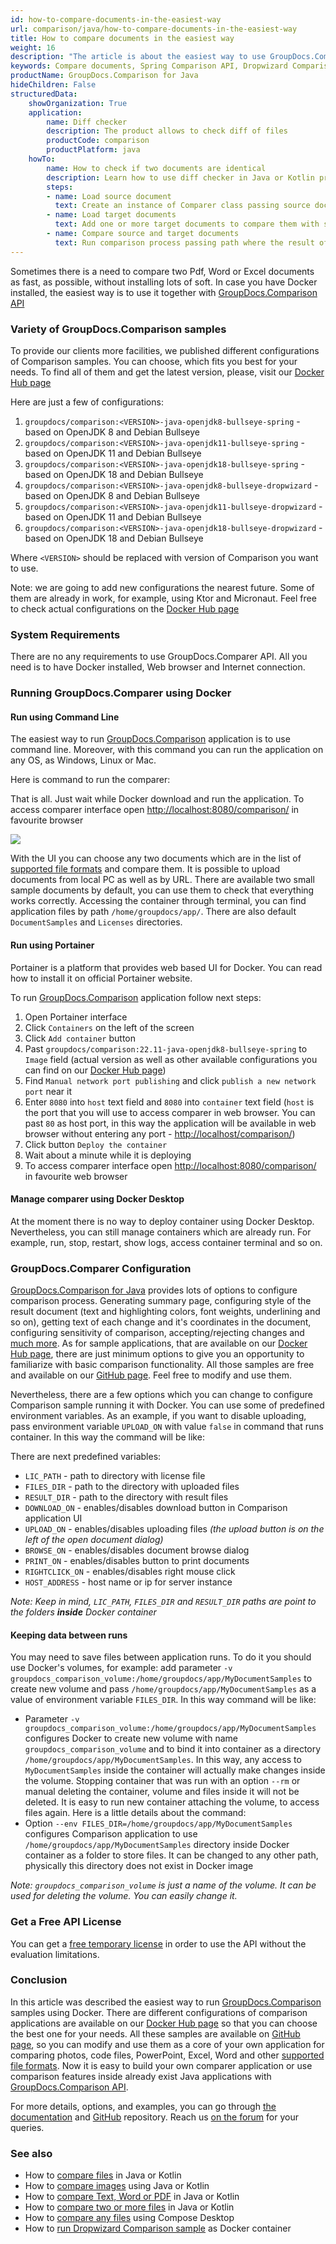 ```yaml
---
id: how-to-compare-documents-in-the-easiest-way
url: comparison/java/how-to-compare-documents-in-the-easiest-way
title: How to compare documents in the easiest way
weight: 16
description: "The article is about the easiest way to use GroupDocs.Comparison API to compare documents"
keywords: Compare documents, Spring Comparison API, Dropwizard Comparison API, Comparison Tool with Docker
productName: GroupDocs.Comparison for Java
hideChildren: False
structuredData:
    showOrganization: True
    application:
        name: Diff checker
        description: The product allows to check diff of files
        productCode: comparison
        productPlatform: java
    howTo:
        name: How to check if two documents are identical
        description: Learn how to use diff checker in Java or Kotlin project
        steps:
        - name: Load source document
          text: Create an instance of Comparer class passing source document as a constructor parameter
        - name: Load target documents
          text: Add one or more target documents to compare them with source one
        - name: Compare source and target documents
          text: Run comparison process passing path where the result of the comparison will be saved
---
```

Sometimes there is a need to compare two Pdf, Word or Excel documents as fast, as possible, without installing lots of soft. In case you have Docker installed, the easiest way is to use it together with [GroupDocs.Comparison API](https://products.groupdocs.com/comparison)

### Variety of GroupDocs.Comparison samples

To provide our clients more facilities, we published different configurations of Comparison samples. You can choose, which fits you best for your needs. To find all of them and get the latest version, please, visit our [Docker Hub page](https://hub.docker.com/r/groupdocs/comparison)

Here are just a few of configurations:

1. `groupdocs/comparison:<VERSION>-java-openjdk8-bullseye-spring` - based on OpenJDK 8 and Debian Bullseye
2. `groupdocs/comparison:<VERSION>-java-openjdk11-bullseye-spring` - based on OpenJDK 11 and Debian Bullseye
3. `groupdocs/comparison:<VERSION>-java-openjdk18-bullseye-spring` - based on OpenJDK 18 and Debian Bullseye
4. `groupdocs/comparison:<VERSION>-java-openjdk8-bullseye-dropwizard` - based on OpenJDK 8 and Debian Bullseye
5. `groupdocs/comparison:<VERSION>-java-openjdk11-bullseye-dropwizard` - based on OpenJDK 11 and Debian Bullseye
6. `groupdocs/comparison:<VERSION>-java-openjdk18-bullseye-dropwizard` - based on OpenJDK 18 and Debian Bullseye

Where `<VERSION>` should be replaced with version of Comparison you want to use.

Note: we are going to add new configurations the nearest future. Some of them are already in work, for example, using Ktor and Micronaut. Feel free to check actual configurations on the [Docker Hub page](https://hub.docker.com/r/groupdocs/comparison)

### System Requirements

There are no any requirements to use GroupDocs.Comparer API. All you need is to have Docker installed, Web browser and Internet connection.

### Running GroupDocs.Comparer using Docker

#### Run using Command Line

The easiest way to run [GroupDocs.Comparison](https://products.groupdocs.com/comparison/java) application is to use command line. Moreover, with this command you can run the application on any OS, as Windows, Linux or Mac.

Here is command to run the comparer:

<script src="https://gist.github.com/groupdocs-comparison-gists/4958fa72f02e5d83324fc63b326e0609.js"></script>

That is all. Just wait while Docker download and run the application. To access comparer interface open [http://localhost:8080/comparison/](http://localhost:8080/comparison/) in favourite browser

![](/comparison/java/images/how-to-compare-documents-in-the-easiest-way.png)

With the UI you can choose any two documents which are in the list of [supported file formats](/comparison/java/supported-document-formats/) and compare them. It is possible to upload documents from local PC as well as by URL. There are available two small sample documents by default, you can use them to check that everything works correctly. Accessing the container through terminal, you can find application files by path `/home/groupdocs/app/`. There are also default `DocumentSamples` and `Licenses` directories.

#### Run using Portainer

Portainer is a platform that provides web based UI for Docker. You can read how to install it on official Portainer website.

To run [GroupDocs.Comparison](https://products.groupdocs.com/comparison/java) application follow next steps:

1. Open Portainer interface
2. Click `Containers` on the left of the screen
3. Click `Add container` button
4. Past `groupdocs/comparison:22.11-java-openjdk8-bullseye-spring` to `Image` field (actual version as well as other available configurations you can find on our [Docker Hub page](https://hub.docker.com/r/groupdocs/comparison/tags))
5. Find `Manual network port publishing` and click `publish a new network port` near it
6. Enter `8080` into `host` text field and `8080` into `container` text field (`host` is the port that you will use to access comparer in web browser. You can past `80` as host port, in this way the application will be available in web browser without entering any port - [http://localhost/comparison/](http://localhost/comparison/))
7. Click button `Deploy the container`
8. Wait about a minute while it is deploying
9. To access comparer interface open [http://localhost:8080/comparison/](http://localhost:8080/comparison/) in favourite web browser

#### Manage comparer using Docker Desktop

At the moment there is no way to deploy container using Docker Desktop. Nevertheless, you can still manage containers which are already run. For example, run, stop, restart, show logs, access container terminal and so on.

### GroupDocs.Comparer Configuration

[GroupDocs.Comparison for Java](https://products.groupdocs.com/comparison/java) provides lots of options to configure comparison process. Generating summary page, configuring style of the result document (text and highlighting colors, font weights, underlining and so on), getting text of each change and it's coordinates in the document, configuring sensitivity of comparison, accepting/rejecting changes and [much more](https://docs.groupdocs.com/comparison/java/groupdocs-comparison-overview/). As for sample applications, that are available on our [Docker Hub page](https://hub.docker.com/r/groupdocs/comparison/), there are just minimum options to give you an opportunity to familiarize with basic comparison functionality. All those samples are free and available on our [GitHub page](https://github.com/groupdocs-comparison/GroupDocs.Comparison-for-Java). Feel free to modify and use them.

Nevertheless, there are a few options which you can change to configure Comparison sample running it with Docker. You can use some of predefined environment variables. As an example, if you want to disable uploading, pass environment variable `UPLOAD_ON` with value `false` in command that runs container. In this way the command will be like:

<script src="https://gist.github.com/groupdocs-comparison-gists/8120ee53c065f2732ded283a427bf87d.js"></script>

There are next predefined variables:
* `LIC_PATH` - path to directory with license file
* `FILES_DIR` - path to the directory with uploaded files
* `RESULT_DIR` - path to the directory with result files
* `DOWNLOAD_ON` - enables/disables download button in Comparison application UI
* `UPLOAD_ON` - enables/disables uploading files _(the upload button is on the left of the open document dialog)_
* `BROWSE_ON` - enables/disables document browse dialog
* `PRINT_ON` - enables/disables button to print documents
* `RIGHTCLICK_ON` - enables/disables right mouse click
* `HOST_ADDRESS` - host name or ip for server instance

_Note: Keep in mind, `LIC_PATH`, `FILES_DIR` and `RESULT_DIR` paths are point to the folders **inside** Docker container_

#### Keeping data between runs

You may need to save files between application runs. To do it you should use Docker's volumes, for example: add parameter `-v groupdocs_comparison_volume:/home/groupdocs/app/MyDocumentSamples` to create new volume and pass `/home/groupdocs/app/MyDocumentSamples` as a value of environment variable `FILES_DIR`. In this way command will be like:

<script src="https://gist.github.com/groupdocs-comparison-gists/e492c0c7d27267ff506ecd3eaffcd4de.js"></script>

* Parameter `-v groupdocs_comparison_volume:/home/groupdocs/app/MyDocumentSamples` configures Docker to create new volume with name `groupdocs_comparison_volume` and to bind it into container as a directory `/home/groupdocs/app/MyDocumentSamples`. In this way, any access to `MyDocumentSamples` inside the container will actually make changes inside the volume. Stopping container that was run with an option `--rm` or manual deleting the container, volume and files inside it will not be deleted. It is easy to run new container attaching the volume, to access files again.
  Here is a little details about the command:
* Option `--env FILES_DIR=/home/groupdocs/app/MyDocumentSamples` configures Comparison application to use `/home/groupdocs/app/MyDocumentSamples` directory inside Docker container as a folder to store files. It can be changed to any other path, physically this directory does not exist in Docker image

_Note: `groupdocs_comparison_volume` is just a name of the volume. It can be used for deleting the volume. You can easily change it._

### Get a Free API License

You can get a [free temporary license](https://purchase.groupdocs.com/temporary-license) in order to use the API without the evaluation limitations.

### Conclusion

In this article was described the easiest way to run [GroupDocs.Comparison](https://products.groupdocs.com/comparison/) samples using Docker. There are different configurations of comparison applications are available on our [Docker Hub page](https://hub.docker.com/r/groupdocs/comparison/tags) so that you can choose the best one for your needs. All these samples are available on [GitHub page](https://github.com/groupdocs-comparison/GroupDocs.Comparison-for-Java), so you can modify and use them as a core of your own application for comparing photos, code files, PowerPoint, Excel, Word and other [supported file formats](/comparison/java/supported-document-formats/). Now it is easy to build your own comparer application or use comparison features inside already exist Java applications with [GroupDocs.Comparison API](https://products.groupdocs.com/comparison/java).

For more details, options, and examples, you can go through [the documentation](/comparison/java/getting-started/) and [GitHub](https://github.com/groupdocs-comparison) repository. Reach us [on the forum](https://forum.groupdocs.com/) for your queries.

### See also

* How to [compare files](/comparison/java/how-to-compare-files-in-java-or-kotlin) in Java or Kotlin
* How to [compare images](/comparison/java/how-to-compare-images-using-java-or-kotlin) using Java or Kotlin
* How to [compare Text, Word or PDF](/comparison/java/how-to-compare-text-word-pdf-in-java-or-kotlin) in Java or Kotlin
* How to [compare two or more files](/comparison/java/how-to-compare-two-or-more-files-in-java-or-kotlin) in Java or Kotlin
* How to [compare any files](/comparison/java/how-to-compare-any-files-using-compose-desktop) using Compose Desktop
* How to [run Dropwizard Comparison sample](comparison/java/how-to-run-dropwizard-comparison-sample-using-docker) as Docker container